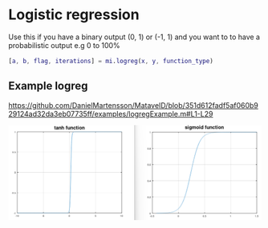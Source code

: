 # Logistic regression
Use this if you have a binary output (0, 1) or (-1, 1) and you want to to have a probabilistic output e.g 0 to 100%

```matlab
[a, b, flag, iterations] = mi.logreg(x, y, function_type)
```

## Example logreg
https://github.com/DanielMartensson/MataveID/blob/351d612fadf5af060b929124ad32da3eb07735ff/examples/logregExample.m#L1-L29

![Logreg Result](../pictures/Logreg_Result.png)
